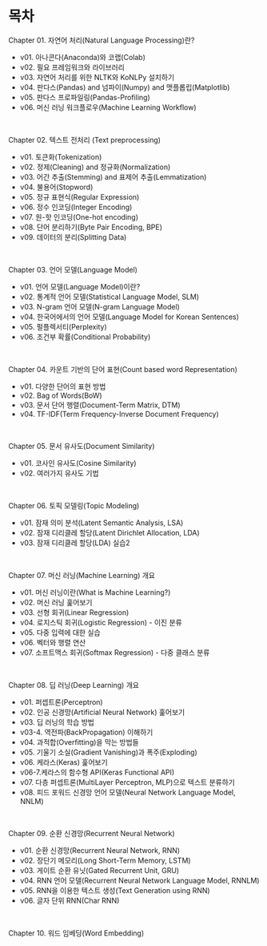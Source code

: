 # 목차

Chapter 01. 자연어 처리(Natural Language Processing)란?

- v01. 아나콘다(Anaconda)와 코랩(Colab)
- v02. 필요 프레임워크와 라이브러리
- v03. 자연어 처리를 위한 NLTK와 KoNLPy 설치하기
- v04. 판다스(Pandas) and 넘파이(Numpy) and 맷플롭립(Matplotlib)
- v05. 판다스 프로파일링(Pandas-Profiling)
- v06. 머신 러닝 워크플로우(Machine Learning Workflow)

<br>

Chapter 02. 텍스트 전처리 (Text preprocessing)

- v01. 토큰화(Tokenization)
- v02. 정제(Cleaning) and 정규화(Normalization)
- v03. 어간 추출(Stemming) and 표제어 추출(Lemmatization)
- v04. 불용어(Stopword)
- v05. 정규 표현식(Regular Expression)
- v06. 정수 인코딩(Integer Encoding)
- v07. 원-핫 인코딩(One-hot encoding)
- v08. 단어 분리하기(Byte Pair Encoding, BPE)
- v09. 데이터의 분리(Splitting Data)

<br>

Chapter 03. 언어 모델(Language Model)

- v01. 언어 모델(Language Model)이란?
- v02. 통계적 언어 모델(Statistical Language Model, SLM)
- v03. N-gram 언어 모델(N-gram Language Model)
- v04. 한국어에서의 언어 모델(Language Model for Korean Sentences)
- v05. 펄플렉서티(Perplexity)
- v06. 조건부 확률(Conditional Probability)

<br>

Chapter 04. 카운트 기반의 단어 표현(Count based word Representation)

- v01. 다양한 단어의 표현 방법
- v02. Bag of Words(BoW)
- v03. 문서 단어 행렬(Document-Term Matrix, DTM)
- v04. TF-IDF(Term Frequency-Inverse Document Frequency)

<br>

Chapter 05. 문서 유사도(Document Similarity)

- v01. 코사인 유사도(Cosine Similarity)
- v02. 여러가지 유사도 기법

<br>

Chapter 06. 토픽 모델링(Topic Modeling)

- v01. 잠재 의미 분석(Latent Semantic Analysis, LSA)
- v02. 잠재 디리클레 할당(Latent Dirichlet Allocation, LDA)
- v03. 잠재 디리클레 할당(LDA) 실습2

<br>

Chapter 07. 머신 러닝(Machine Learning) 개요

- v01. 머신 러닝이란(What is Machine Learning?)
- v02. 머신 러닝 훑어보기
- v03. 선형 회귀(Linear Regression)
- v04. 로지스틱 회귀(Logistic Regression) - 이진 분류
- v05. 다중 입력에 대한 실습
- v06. 벡터와 행렬 연산
- v07. 소프트맥스 회귀(Softmax Regression) - 다중 클래스 분류

<br>

Chapter 08. 딥 러닝(Deep Learning) 개요

- v01. 퍼셉트론(Perceptron)
- v02. 인공 신경망(Artificial Neural Network) 훑어보기
- v03. 딥 러닝의 학습 방법
- v03-4. 역전파(BackPropagation) 이해하기
- v04. 과적합(Overfitting)을 막는 방법들
- v05. 기울기 소실(Gradient Vanishing)과 폭주(Exploding)
- v06. 케라스(Keras) 훑어보기
- v06-7.케라스의 함수형 API(Keras Functional API)
- v07. 다층 퍼셉트론(MultiLayer Perceptron, MLP)으로 텍스트 분류하기
- v08. 피드 포워드 신경망 언어 모델(Neural Network Language Model, NNLM)

<br>

Chapter 09. 순환 신경망(Recurrent Neural Network)

- v01. 순환 신경망(Recurrent Neural Network, RNN)
- v02. 장단기 메모리(Long Short-Term Memory, LSTM)
- v03. 게이트 순환 유닛(Gated Recurrent Unit, GRU)
- v04. RNN 언어 모델(Recurrent Neural Network Language Model, RNNLM)
- v05. RNN을 이용한 텍스트 생성(Text Generation using RNN)
- v06. 글자 단위 RNN(Char RNN)

<br>

Chapter 10. 워드 임베딩(Word Embedding)



